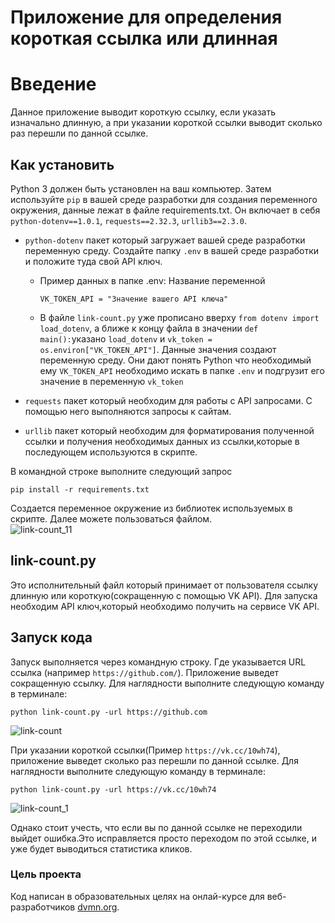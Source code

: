 # Приложение для определения короткая ссылка или длинная 
 # Введение 
 Данное приложение выводит короткую ссылку, если указать изначально длинную, а при указании короткой ссылки выводит сколько раз перешли по данной ссылке.   
 
 ## Как установить 
 Python 3 должен быть установлен на ваш компьютер. Затем используйте `pip` в вашей среде разработки для создания переменного окружения, данные лежат в файле requirements.txt. Он включает в себя `python-dotenv==1.0.1`, `requests==2.32.3`, `urllib3==2.3.0`. 
  * `python-dotenv` пакет который загружает вашей среде разработки переменную среду. Создайте папку `.env` в вашей среде разработки и положите туда свой API ключ.
      * Пример данных в папке .env: Название переменной
         ```
        VK_TOKEN_API = "Значение вашего API ключа"
        ```
      * В файле `link-count.py` уже прописано вверху `from dotenv import load_dotenv`, а ближе к концу файла в значении `def main():`указано `load_dotenv` и `vk_token = os.environ["VK_TOKEN_API"]`. Данные значения создают переменную среду. Они дают понять Python что необходимый ему `VK_TOKEN_API` необходимо искать в папке `.env` и подгрузит его значение в переменную `vk_token` 
    
   
  * `requests` пакет который необходим для работы с API запросами. С помощью него выполняются запросы к сайтам. 
  * `urllib` пакет который необходим для форматирования полученной ссылки и получения необходимых данных из ссылки,которые в последующем используются в скрипте.

    
В командной строке выполните следующий запрос 

  ```
pip install -r requirements.txt 
 ```

 
 Создается переменное окружение из библиотек используемых в скрипте. Далее можете пользоваться файлом.  
 ![link-count_11](https://github.com/user-attachments/assets/a99b5e6c-0e95-4daf-b52e-b1518cdb4e4f)


 ## link-count.py  
 Это исполнительный файл который принимает от пользователя ссылку длинную или короткую(сокращенную с помощью VK API). Для запуска необходим API ключ,который необходимо получить на сервисе VK API.  

 
 ## Запуск кода 
 Запуск выполняется через командную строку. Где указывается URL ссылка (например `https://github.com/`). Приложение выведет сокращенную ссылку. Для наглядности выполните следующую команду в терминале: 
 
 ```python link-count.py -url https://github.com``` 
 
 ![link-count](https://github.com/user-attachments/assets/d8e8ca3a-b2df-4b35-abc3-ed5526e452ac)
 
 
 При указании короткой ссылки(Пример `https://vk.cc/10wh74`), приложение выведет сколько раз перешли по данной ссылке. Для наглядности выполните следующую команду в терминале: 


 ```python link-count.py -url https://vk.cc/10wh74``` 

 
 ![link-count_1](https://github.com/user-attachments/assets/0f13f1c3-9cc8-421d-be21-b889bdbe2766)

 Однако стоит учесть, что если вы по данной ссылке не переходили выйдет ошибка.Это исправляется просто переходом по этой ссылке, и уже будет выводиться статистика кликов.  
 
 
 ### Цель проекта  
 Код написан в образовательных целях на онлай-курсе для веб-разработчиков [dvmn.org](hhtps://dvmn.org/).
